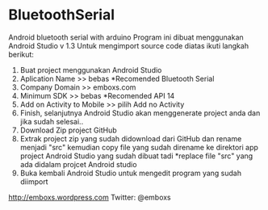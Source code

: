# BluetoothSerial
Android bluetooth serial with arduino
Program ini dibuat menggunakan Android Studio v 1.3
Untuk mengimport source code diatas ikuti langkah berikut:

1. Buat project menggunakan Android Studio
2. Aplication Name >> bebas *Recomended Bluetooth Serial
3. Company Domain >> emboxs.com
4. Minimum SDK >> bebas *Recomended API 14
5. Add on Activity to Mobile >> pilih Add no Activity
6. Finish, selanjutnya Android Studio akan menggenerate project anda dan jika sudah selesai..
7. Download Zip project GitHub 
8. Extrak project zip yang sudah didownload dari GitHub dan rename menjadi "src" kemudian copy file yang sudah direname ke direktori app project Android Studio yang sudah dibuat tadi *replace file "src" yang ada didalam projcet Android studio  
9. Buka kembali Android Studio untuk mengedit program yang sudah diimport

http://emboxs.wordpress.com
Twitter: @emboxs
